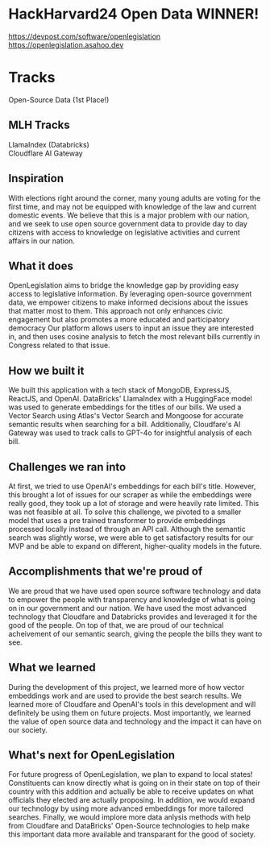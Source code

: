 # HackHarvard24 Open Data WINNER!

https://devpost.com/software/openlegislation \
https://openlegislation.asahoo.dev

# Tracks
Open-Source Data (1st Place!) 

## MLH Tracks
LlamaIndex (Databricks) \
Cloudflare AI Gateway 

## Inspiration

With elections right around the corner, many young adults are voting for the first time, and may not be equipped with knowledge of the law and current domestic events. We believe that this is a major problem with our nation, and we seek to use open source government data to provide day to day citizens with access to knowledge on legislative activities and current affairs in our nation.

## What it does

OpenLegislation aims to bridge the knowledge gap by providing easy access to legislative information. By leveraging open-source government data, we empower citizens to make informed decisions about the issues that matter most to them. This approach not only enhances civic engagement but also promotes a more educated and participatory democracy Our platform allows users to input an issue they are interested in, and then uses cosine analysis to fetch the most relevant bills currently in Congress related to that issue.

## How we built it

We built this application with a tech stack of MongoDB, ExpressJS, ReactJS, and OpenAI. DataBricks' LlamaIndex with a HuggingFace model was used to generate embeddings for the titles of our bills. We used a Vector Search using Atlas's Vector Search and Mongoose for accurate semantic results when searching for a bill. Additionally, Cloudfare's AI Gateway was used to track calls to GPT-4o for insightful analysis of each bill.

## Challenges we ran into

At first, we tried to use OpenAI's embeddings for each bill's title. However, this brought a lot of issues for our scraper as while the embeddings were really good, they took up a lot of storage and were heavily rate limited. This was not feasible at all. To solve this challenge, we pivoted to a smaller model that uses a pre trained transformer to provide embeddings processed locally instead of through an API call. Although the semantic search was slightly worse, we were able to get satisfactory results for our MVP and be able to expand on different, higher-quality models in the future.

## Accomplishments that we're proud of

We are proud that we have used open source software technology and data to empower the people with transparency and knowledge of what is going on in our government and our nation. We have used the most advanced technology that Cloudfare and Databricks provides and leveraged it for the good of the people. On top of that, we are proud of our technical acheivement of our semantic search, giving the people the bills they want to see. 

## What we learned

During the development of this project, we learned more of how vector embeddings work and are used to provide the best search results. We learned more of Cloudfare and OpenAI's tools in this development and will definitely be using them on future projects. Most importantly, we learned the value of open source data and technology and the impact it can have on our society.

## What's next for OpenLegislation

For future progress of OpenLegislation, we plan to expand to local states! Constituents can know directly what is going on in their state on top of their country with this addition and actually be able to receive updates on what officials they elected are actually proposing. In addition, we would expand our technology by using more advanced embeddings for more tailored searches. Finally, we would implore more data anlysis methods with help from Cloudfare and DataBricks' Open-Source technologies to help make this important data more available and transparant for the good of society.
